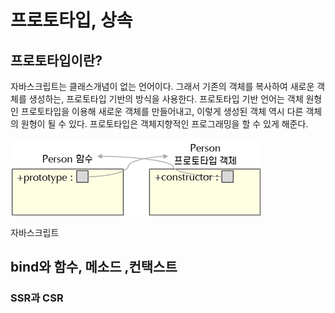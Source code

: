 # 프로토타입, 상속

## 프로토타입이란?

자바스크립트는 클래스개념이 없는 언어이다. 그래서 기존의 객체를 복사하여 새로운 객체를 생성하는, 프로토타입 기반의 방식을 사용한다. 프로토타입 기반 언어는 객체 원형인 프로토타입을 이용해 새로운 객체를 만들어내고, 이렇게 생성된 객체 역시 다른 객체의 원형이 될 수 있다. 프로토타입은 객체지향적인 프로그래밍을 할 수 있게 해준다.

![01](./2022_11_10_img/01.png)

자바스크립트 

## bind와 함수, 메소드 ,컨택스트

### SSR과 CSR
